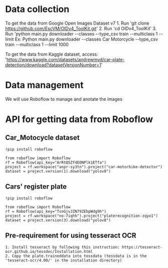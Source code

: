 # Data collection
To get the data from Google Open Images  Dataset v7
    1. Run 'git clone https://github.com/EscVM/OIDv4_ToolKit.git'
    2. Run 'cd OIDv4_ToolKit'
    3. Run 'python main.py downloader --classes <ClassNames> --type_csv train --multiclass 1 --limit <DataSize>
    Ex: Python main.py downloader --classes Car Motorcycle --type_csv train --multiclass 1 --limit 1000

To get the data from Kaggle dataset, access: 'https://www.kaggle.com/datasets/andrewmvd/car-plate-detection/download?datasetVersionNumber=1'

# Data management
We will use Roboflow to manage and anotate the images

# API for getting data from Roboflow

## Car_Motocycle dataset
    !pip install roboflow

    from roboflow import Roboflow
    rf = Roboflow(api_key="ArRtQ5Zf4EONPlk1ETfa")
    project = rf.workspace("anpr-sy3tn").project("car-motorbike-detector")
    dataset = project.version(1).download("yolov8")

## Cars' register plate
    !pip install roboflow

    from roboflow import Roboflow
    rf = Roboflow(api_key="TsnGjvJZN79ZEbpWdg9h")
    project = rf.workspace("no-7iqhh").project("platerecognition-zqyo1")
    dataset = project.version(3).download("yolov8")

## Pre-requirement for using tesseract OCR
    1. Install tesseract by following this instruction: https://tesseract-ocr.github.io/tessdoc/Installation.html
    2. Copy the plate.traineddata into tessdata (tessdata is in the 'tesseract-ocr/4.00/' in the installation directory)